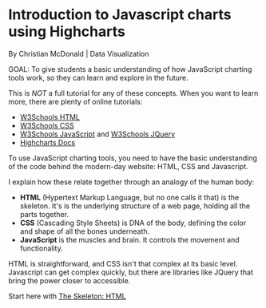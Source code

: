 # Introduction to Javascript charts using Highcharts

By Christian McDonald | Data Visualization

GOAL: To give students a basic understanding of how JavaScript charting tools work, so they can learn and explore in the future.

This is *NOT* a full tutorial for any of these concepts. When you want to learn more, there are plenty of online tutorials:

* [W3Schools HTML](http://www.w3schools.com/html/default.asp)
* [W3Schools CSS](http://www.w3schools.com/css/default.asp)
* [W3Schools JavaScript](http://www.w3schools.com/js/default.asp) and [W3Schools JQuery](http://www.w3schools.com/jquery/default.asp)
* [Highcharts Docs](http://www.highcharts.com/docs)

To use JavaScript charting tools, you need to have the basic understanding of the code behind the modern-day website: HTML, CSS and Javascript.

I explain how these relate together through an analogy of the human body:

* **HTML** (Hypertext Markup Language, but no one calls it that) is the skeleton. It's is the underlying structure of a web page, holding all the parts together.
* **CSS** (Cascading Style Sheets) is DNA of the body, defining the color and shape of all the bones underneath.
* **JavaScript** is the muscles and brain. It controls the movement and functionality.

HTML is straightforward, and CSS isn't that complex at its basic level. Javascript can get complex quickly, but there are libraries like JQuery that bring the power closer to accessible.

Start here with [The Skeleton: HTML](01_html.md)
